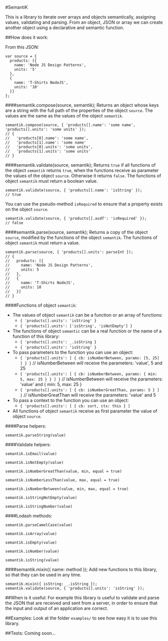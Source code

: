 #SemantiK

This is a library to iterate over arrays and objects semantically, assigning values, validating and parsing. From an object, JSON or array we can create another object using a declarative and semantic function.

##How does it work:

From this JSON:

    var source = {
      products: [{
        name: 'Node JS Design Patterns',
        units: '5'
      },
      {
        name: 'T-Shirts NodeJS',
        units: '10'
      }]
    };

####semantik.compose(source, semantik);
Returns an object whose keys are a string with the full path of the properties of the object `source`. The values are the same as the values of the object `semantik`.

    semantik.compose(source, { 'products[].name': 'some name', 'products[].units': 'some units' });
    // {
    //   'products[0].name': 'some name',
    //   'products[1].name': 'some name'
    //   'products[0].units': 'some units',
    //   'products[1].units': 'some units'
    // }

####semantik.validate(source, semantik);
Returns `true` if all functions of the object `semantik` returns `true`, when the functions receive as parameter the values of the object `source`. Otherwise it returns `false`. The functions of object `semantik` must return a boolean value.

    semantik.validate(source, { 'products[].name': 'isString' });
    // true

You can use the pseudo-method `isRequired` to ensure that a property exists on the object `source`.

    semantik.validate(source, { 'products[].asdf': 'isRequired' });
    // false

####semantik.parse(source, semantik);
Returns a copy of the object `source`, modified by the functions of the object `semantik`. The functions of object `semantik` must return a value.

    semantik.parse(source, { 'products[].units': parseInt });
    // {
    //   products: [{
    //     name: 'Node JS Design Patterns',
    //     units: 5
    //   },
    //   {
    //     name: 'T-Shirts NodeJS',
    //     units: 10
    //   }]
    // }

####Functions of object `semantik`:

* The values of object `semantik` can be a function or an array of functions:
  * `{ 'products[].units': 'isString' }`
  * `{ 'products[].units': ['isString', 'isNotEmpty'] }`
* The functions of object `semantic` can be a real function or the name of a function of this library:
  * `{ 'products[].units': _.isString }`
  * `{ 'products[].units': 'isString' }`
* To pass parameters to the function you can use an object:
  * `{ 'products[].units': [ { cb: isNumberBetween, params: [5, 25] ] } }` // isNumberBetween will receive the parameters: 'value', 5 and 25
  * `{ 'products[].units': [ { cb: isNumberBetween, params: { min: 5, max: 25 } } ] }` // isNumberBetween will receive the parameters: 'value' and { min: 5, max: 25 }
  * `{ 'products[].units': [ { cb: isNumberGreatThan, params: 5 } ] }` // isNumberGreatThan will receive the parameters: 'value' and 5
* To pass a context to the function you can use an object:
  * `{ 'products[].units': [ { cb: sort, ctx: this } ]`
* All functions of object `semantik` receive as first parameter the value of object `source`.

####Parse helpers:

`semantik.parseString(value)`

####Validate helpers:

`semantik.isEmail(value)`

`semantik.isNotEmpty(value)`

`semantik.isNumberGreatThan(value, min, equal = true)`

`semantik.isNumberLessThan(value, max, equal = true)`

`semantik.isNumberBetween(value, min, max, equal = true)`

`semantik.isStringNotEmpty(value)`

`semantik.isStringNumber(value)`

####Lodash methods:

`semantik.parseCamelCase(value)`

`semantik.isArray(value)`

`semantik.isEmpty(value)`

`semantik.isNumber(value)`

`semantik.isString(value)`

####semantik.mixin({ name: method });
Add new functions to this library, so that they can be used in any time.

    semantik.mixin({ isString: _.isString });
    semantik.validate(source, { 'products[].units': 'isString' });

##When is it useful:
For example this library is useful to validate and parse the JSON that are received and sent from a server, in order to ensure that the input and output of an application are correct.

##Examples:
Look at the folder `examples/` to see how easy it is to use this library.

##Tests:
Coming soon...

